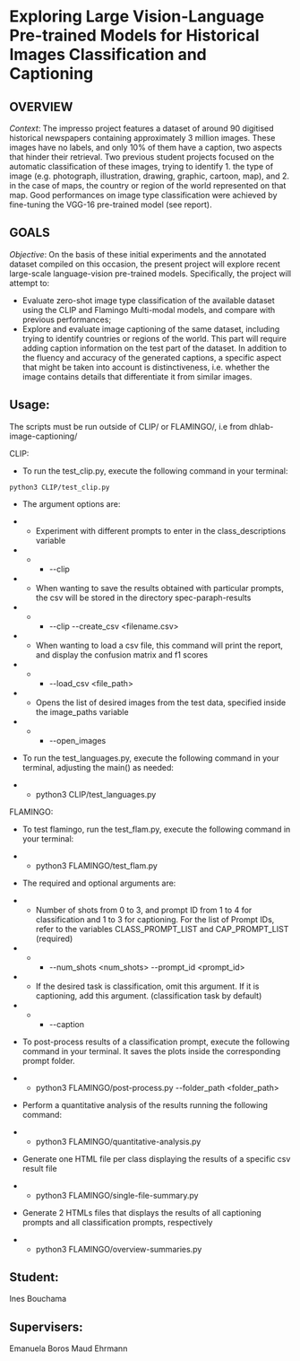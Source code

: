# Exploring Large Vision-Language Pre-trained Models for Historical Images Classification and Captioning

## OVERVIEW

_Context_: The impresso project features a dataset of around 90 digitised historical newspapers containing approximately 3 million images. These images have no labels, and only 10% of them have a caption, two aspects that hinder their retrieval.
Two previous student projects focused on the automatic classification of these images, trying to identify 1. the type of image (e.g. photograph, illustration, drawing, graphic, cartoon, map), and 2. in the case of maps, the country or region of the world represented on that map. Good performances on image type classification were achieved by fine-tuning the VGG-16 pre-trained model (see report).

## GOALS

_Objective_: On the basis of these initial experiments and the annotated dataset compiled on this occasion, the present project will explore recent large-scale language-vision pre-trained models. Specifically, the project will attempt to:

- Evaluate zero-shot image type classification of the available dataset using the CLIP and Flamingo Multi-modal models, and compare with previous performances;
- Explore and evaluate image captioning of the same dataset, including trying to identify countries or regions of the world. This part will require adding caption information on the test part of the dataset. In addition to the fluency and accuracy of the generated captions, a specific aspect that might be taken into account is distinctiveness, i.e. whether the image contains details that differentiate it from similar images.

## **Usage:**

The scripts must be run outside of CLIP/ or FLAMINGO/, i.e from dhlab-image-captioning/ <br />

CLIP:

- To run the test_clip.py, execute the following command in your terminal: <br />

`python3 CLIP/test_clip.py`

- The argument options are: <br />

- - Experiment with different prompts to enter in the class_descriptions variable <br />
- - - --clip <br />
- - When wanting to save the results obtained with particular prompts, the csv will be stored in the directory spec-paraph-results <br />
- - - --clip --create_csv <filename.csv> <type-of-change> <br />
- - When wanting to load a csv file, this command will print the report, and display the confusion matrix and f1 scores <br />
- - - --load_csv <file_path> <br />
- - Opens the list of desired images from the test data, specified inside the image_paths variable
- - - --open_images

- To run the test_languages.py, execute the following command in your terminal, adjusting the main() as needed: <br />
- - python3 CLIP/test_languages.py <br />

FLAMINGO:

- To test flamingo, run the test_flam.py, execute the following command in your terminal: <br />

- - python3 FLAMINGO/test_flam.py <br />

- The required and optional arguments are: <br />

- - Number of shots from 0 to 3, and prompt ID from 1 to 4 for classification and 1 to 3 for captioning. For the list of Prompt IDs, refer to the variables CLASS_PROMPT_LIST  and CAP_PROMPT_LIST (required) <br /> 
- - -  --num_shots <num_shots> --prompt_id <prompt_id>  <br />

- - If the desired task is classification, omit this argument. If it is captioning, add this argument. (classification task by default) <br />
- - - --caption

- To post-process results of a classification prompt, execute the following command in your terminal. It saves the plots inside the corresponding prompt folder. <br />
- - python3 FLAMINGO/post-process.py --folder_path <folder_path> <br />

- Perform a quantitative analysis of the results running the following command: 
- - python3 FLAMINGO/quantitative-analysis.py

- Generate one HTML file per class displaying the results of a specific csv result file
- - python3 FLAMINGO/single-file-summary.py

- Generate 2 HTMLs files that displays the results of all captioning prompts and all classification prompts, respectively
- - python3 FLAMINGO/overview-summaries.py



## **Student:**

Ines Bouchama

## **Supervisers:**

Emanuela Boros
Maud Ehrmann
